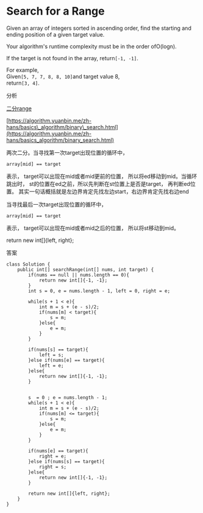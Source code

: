 # Search for a Range

Given an array of integers sorted in ascending order, find the starting and ending position of a given target value.

Your algorithm's runtime complexity must be in the order ofO\(logn\).

If the target is not found in the array, return`[-1, -1]`.

For example,  
Given`[5, 7, 7, 8, 8, 10]`and target value 8,  
return`[3, 4]`.

分析

[二分range](https://algorithm.yuanbin.me/zh-hans/basics_algorithm/binary_search.html)

[https://algorithm.yuanbin.me/zh-hans/basics\_algorithm/binary\_search.html](https://algorithm.yuanbin.me/zh-hans/basics_algorithm/binary_search.html)

两次二分。当寻找第一次target出现位置的循环中，

`array[mid] == target`

表示， target可以出现在mid或者mid更前的位置， 所以将ed移动到mid。当循环跳出时， st的位置在ed之前，所以先判断在st位置上是否是target， 再判断ed位置。 其实一句话概括就是左边界肯定先找左边start，右边界肯定先找右边end

当寻找最后一次target出现位置的循环中，

`array[mid] == target`

表示， target可以出现在mid或者mid之后的位置， 所以将st移动到mid。

return new int\[\]{left, right};

答案

```text
class Solution {
    public int[] searchRange(int[] nums, int target) {
        if(nums == null || nums.length == 0){
            return new int[]{-1, -1};
        }
        int s = 0, e = nums.length - 1, left = 0, right = e;

        while(s + 1 < e){
            int m = s + (e - s)/2;
            if(nums[m] < target){
                s = m;
            }else{
                e = m;
            }
        }

        if(nums[s] == target){
            left = s;
        }else if(nums[e] == target){
            left = e;
        }else{
            return new int[]{-1, -1};
        }


        s  = 0 ; e = nums.length - 1;
        while(s + 1 < e){
            int m = s + (e - s)/2;
            if(nums[m] <= target){
                s = m;
            }else{
                e = m;
            }
        }

        if(nums[e] == target){
            right = e;
        }else if(nums[s] == target){
            right = s;
        }else{
            return new int[]{-1, -1};
        }

        return new int[]{left, right};
    }
}
```

